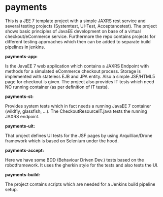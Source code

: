 # payments
This is a JEE 7 template project with a simple JAXRS rest service and several testing projects (Systemtest, UI-Test, Acceptancetest).
The project shows basic principles of JavaEE development on base of a virtual checkout/eCommerce service.
Furthermore the repo contains projects for different testing approaches which then can be added to separate build pipelines in jenkins.

**payments-app:**

Is the JavaEE 7 web application which contains a JAXRS Endpoint with methods for a simulated eCommerce checkout process.
Storage is implemented with stateless EJB and JPA entity. 
Also a simple JSF/HTML5 page for checkout is given. The project also provides IT tests which need NO running container (as per definition of IT tests).

**payments-st:**

Provides system tests which in fact needs a running JavaEE 7 container (wildfly, glassfish, ...).
The CheckoutResourceIT.java tests the running JAXRS endpoint.

**payments-uit:**

That project defines UI tests for the JSF pages by using Arquillian/Drone framework which is based on Selenium under the hood.

**payments-accept:**

Here we have some BDD (Behaviour Driven Dev.) tests based on the robotframework.
It uses the gherkin style for the tests and also tests the UI.

**payments-build:**

The project contains scripts which are needed for a Jenkins build pipeline setup.
